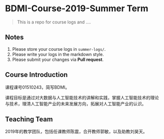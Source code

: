 # BDMI-Course-2019-Summer Term
> This is a repo for course logs and ....

## Notes
1. Please store your course logs in `summer-logs/`.
2. Please write your logs in the markdown style.
3. Please submit your changes via **Pull request**.

## Course Introduction
课程课号01510243，简写BDMI。

课程目标是通过对大数据与人工智能技术的讲解和实践，掌握人工智能技术的理论与技术，理清人工智能产业的未来发展方向，拓展对人工智能产业的认识。

## Teaching Team
2019年的教学团队，包括任课教师陈震，合开教师郭敏，以及助教刘昊天。
